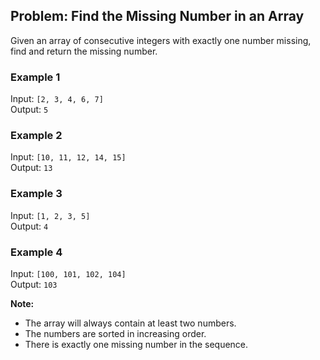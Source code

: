 ## Problem: Find the Missing Number in an Array

Given an array of consecutive integers with exactly one number missing, find and return the missing number.

### Example 1

Input: `[2, 3, 4, 6, 7]`  
Output: `5`

### Example 2

Input: `[10, 11, 12, 14, 15]`  
Output: `13`

### Example 3

Input: `[1, 2, 3, 5]`  
Output: `4`

### Example 4

Input: `[100, 101, 102, 104]`  
Output: `103`

**Note:**

- The array will always contain at least two numbers.
- The numbers are sorted in increasing order.
- There is exactly one missing number in the sequence.
